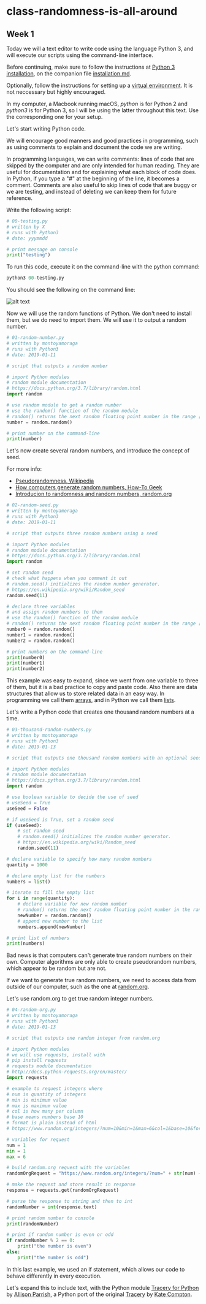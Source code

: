 # class-randomness-is-all-around

## Week 1

Today we will a text editor to write code using the language Python 3, and will execute our scripts using the command-line interface.

Before continuing, make sure to follow the instructions at [Python 3 installation](/installation.md/#python-3), on the companion file [installation.md](/installation.md).

Optionally, follow the instructions for setting up a [virtual environment](/virtual-environment.md). It is not neccessary but highly encouraged.

In my computer, a Macbook running macOS, *python* is for Python 2 and *python3* is for Python 3, so I will be using the latter throughout this text. Use the corresponding one for your setup.

Let's start writing Python code.

We will encourage good manners and good practices in programming, such as using comments to explain and document the code we are writing.

In programming languages, we can write comments: lines of code that are skipped by the computer and are only intended for human reading. They are useful for documentation and for explaining what each block of code does. In Python, if you type a "#" at the beginning of the line, it becomes a comment. Comments are also useful to skip lines of code that are buggy or we are testing, and instead of deleting we can keep them for future reference.

Write the following script:

```python
# 00-testing.py
# written by X
# runs with Python3
# date: yyymmdd

# print message on console
print("testing")
```

To run this code, execute it on the command-line with the python command:

```python
python3 00-testing.py
```

You should see the following on the command line:

![alt text](https://github.com/montoyamoraga/class-randomness-is-all-around/raw/master/pics/week1-00-testing.png "Testing script")

Now we will use the random functions of Python. We don't need to install them, but we do need to import them. We will use it to output a random number.

```python
# 01-random-number.py
# written by montoyamoraga
# runs with Python3
# date: 2019-01-11

# script that outputs a random number

# import Python modules
# random module documentation
# https://docs.python.org/3.7/library/random.html
import random

# use random module to get a random number
# use the random() function of the random module
# random() returns the next random floating point number in the range [0.0, 1.0).
number = random.random()

# print number on the command-line
print(number)
```

Let's now create several random numbers, and introduce the concept of seed.

For more info:
* [Pseudorandomness, Wikipedia](https://en.wikipedia.org/wiki/Pseudorandomness)
* [How computers generate random numbers, How-To Geek](https://www.howtogeek.com/183051/htg-explains-how-computers-generate-random-numbers/)
* [Introducion to randomness and random numbers, random.org](https://www.random.org/randomness/)

```python
# 02-random-seed.py
# written by montoyamoraga
# runs with Python3
# date: 2019-01-11

# script that outputs three random numbers using a seed

# import Python modules
# random module documentation
# https://docs.python.org/3.7/library/random.html
import random

# set random seed
# check what happens when you comment it out
# random.seed() initializes the random number generator.
# https://en.wikipedia.org/wiki/Random_seed
random.seed(11)

# declare three variables
# and assign random numbers to them
# use the random() function of the random module
# random() returns the next random floating point number in the range [0.0, 1.0).
number0 = random.random()
number1 = random.random()
number2 = random.random()

# print numbers on the command-line
print(number0)
print(number1)
print(number2)
```

This example was easy to expand, since we went from one variable to three of them, but it is a bad practice to copy and paste code. Also there are data structures that allow us to store related data in an easy way. In programming we call them [arrays](https://en.wikipedia.org/wiki/Array_data_structure), and in Python we call them [lists](https://docs.python.org/3.7/tutorial/datastructures.html).

Let's write a Python code that creates one thousand random numbers at a time.

```python
# 03-thousand-random-numbers.py
# written by montoyamoraga
# runs with Python3
# date: 2019-01-13

# script that outputs one thousand random numbers with an optional seed

# import Python modules
# random module documentation
# https://docs.python.org/3.7/library/random.html
import random

# use boolean variable to decide the use of seed
# useSeed = True
useSeed = False

# if useSeed is True, set a random seed
if (useSeed):
    # set random seed
    # random.seed() initializes the random number generator.
    # https://en.wikipedia.org/wiki/Random_seed
    random.seed(11)

# declare variable to specify how many random numbers
quantity = 1000

# declare empty list for the numbers
numbers = list()

# iterate to fill the empty list
for i in range(quantity):
    # declare variable for new random number
    # random() returns the next random floating point number in the range [0.0, 1.0)
    newNumber = random.random()
    # append new number to the list
    numbers.append(newNumber)

# print list of numbers
print(numbers)
```

Bad news is that computers can't generate true random numbers on their own. Computer algorithms are only able to create pseudorandom numbers, which appear to be random but are not.

If we want to generate true random numbers, we need to access data from outside of our computer, such as the one at [random.org](https://www.random.org/).

Let's use random.org to get true random integer numbers.

```python
# 04-random-org.py
# written by montoyamoraga
# runs with Python3
# date: 2019-01-13

# script that outputs one random integer from random.org

# import Python modules
# we will use requests, install with
# pip install requests
# requests module documentation
# http://docs.python-requests.org/en/master/
import requests

# example to request integers where
# num is quantity of integers
# min is minimum value
# max is maximum value
# col is how many per column
# base means numbers base 10
# format is plain instead of html
# https://www.random.org/integers/?num=10&min=1&max=6&col=1&base=10&format=plain&rnd=new

# variables for request
num = 1
min = 1
max = 6

# build random.org request with the variables
randomOrgRequest = "https://www.random.org/integers/?num=" + str(num) + "&min=" + str(min) + "&max=" + str(max) + "&col=1&base=10&format=plain&rnd=new"

# make the request and store result in response
response = requests.get(randomOrgRequest)

# parse the response to string and then to int
randomNumber = int(response.text)

# print random number to console
print(randomNumber)

# print if random number is even or odd
if randomNumber % 2 == 0:
    print("the number is even")
else:
    print("the number is odd")
```

In this last example, we used an if statement, which allows our code to behave differently in every execution.

Let's expand this to include text, with the Python module [Tracery for Python](https://github.com/aparrish/pytracery) by [Allison Parrish](http://www.decontextualize.com/), a Python port of the original [Tracery](http://tracery.io/) by [Kate Compton](http://www.galaxykate.com/).
